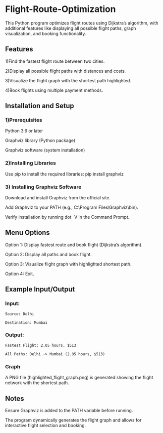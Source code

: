 # Flight-Route-Optimization

This Python program optimizes flight routes using Dijkstra’s algorithm, with additional features like displaying all possible flight paths, graph visualization, and booking functionality.

## Features

1)Find the fastest flight route between two cities.

2)Display all possible flight paths with distances and costs.

3)Visualize the flight graph with the shortest path highlighted.

4)Book flights using multiple payment methods.

## Installation and Setup

### 1)Prerequisites

  Python 3.6 or later

  Graphviz library (Python package)

  Graphviz software (system installation)

### 2)Installing Libraries

Use pip to install the required libraries:
pip install graphviz

### 3) Installing Graphviz Software

Download and install Graphviz from the official site.

Add Graphviz to your PATH (e.g., C:\Program Files\Graphviz\bin).

Verify installation by running dot -V in the Command Prompt.

## Menu Options

Option 1: Display fastest route and book flight (Dijkstra’s algorithm).

Option 2: Display all paths and book flight.

Option 3: Visualize flight graph with highlighted shortest path.

Option 4: Exit.

## Example Input/Output

### Input:

    Source: Delhi

    Destination: Mumbai

### Output:

    Fastest Flight: 2.05 hours, $513

    All Paths: Delhi -> Mumbai (2.05 hours, $513)
    
### Graph

A PNG file (highlighted_flight_graph.png) is generated showing the flight network with the shortest path.

## Notes

Ensure Graphviz is added to the PATH variable before running.

The program dynamically generates the flight graph and allows for interactive flight selection and booking.

      

